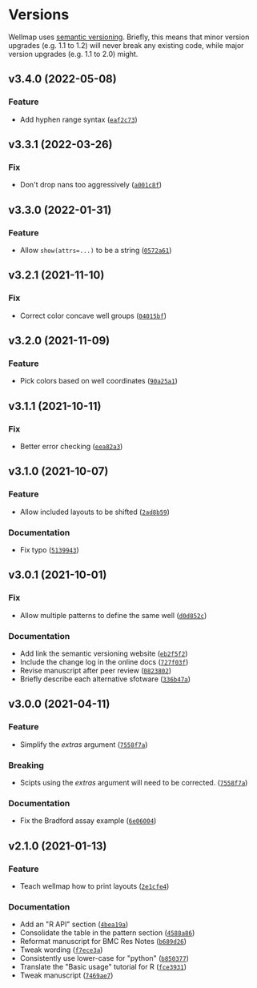# Versions

Wellmap uses [semantic versioning](https://semver.org/).  Briefly, this means 
that minor version upgrades (e.g. 1.1 to 1.2) will never break any existing 
code, while major version upgrades (e.g. 1.1 to 2.0) might.

<!--next-version-placeholder-->

## v3.4.0 (2022-05-08)
### Feature
* Add hyphen range syntax ([`eaf2c73`](https://github.com/kalekundert/wellmap/commit/eaf2c73520881bda7b28ea495bcc044d8b7fad88))

## v3.3.1 (2022-03-26)
### Fix
* Don't drop nans too aggressively ([`a001c8f`](https://github.com/kalekundert/wellmap/commit/a001c8f297d85b5ca5986d8569c29197f9d4bc34))

## v3.3.0 (2022-01-31)
### Feature
* Allow `show(attrs=...)` to be a string ([`0572a61`](https://github.com/kalekundert/wellmap/commit/0572a610de3e1559e4029e0bb7c505e2a07d7ae9))

## v3.2.1 (2021-11-10)
### Fix
* Correct color concave well groups ([`04015bf`](https://github.com/kalekundert/wellmap/commit/04015bf5d76377ccb53eabd5f0a0393137f267de))

## v3.2.0 (2021-11-09)
### Feature
* Pick colors based on well coordinates ([`90a25a1`](https://github.com/kalekundert/wellmap/commit/90a25a17455b2b53d973b7a3e867be9943b32bdd))

## v3.1.1 (2021-10-11)
### Fix
* Better error checking ([`eea82a3`](https://github.com/kalekundert/wellmap/commit/eea82a394ae20789731d0068ce096f7cfb6a483d))

## v3.1.0 (2021-10-07)
### Feature
* Allow included layouts to be shifted ([`2ad8b59`](https://github.com/kalekundert/wellmap/commit/2ad8b59bc6cae04b9a83645959bee30fdf668aa2))

### Documentation
* Fix typo ([`5139943`](https://github.com/kalekundert/wellmap/commit/51399430fd378d0863caeb9052fdc0b20f87f71b))

## v3.0.1 (2021-10-01)
### Fix
* Allow multiple patterns to define the same well ([`d0d852c`](https://github.com/kalekundert/wellmap/commit/d0d852c6fcffc47ec063ffaab163fe0dbcdff13b))

### Documentation
* Add link the semantic versioning website ([`eb2f5f2`](https://github.com/kalekundert/wellmap/commit/eb2f5f23d1847c60a9f037e312a030dad4552b30))
* Include the change log in the online docs ([`727f03f`](https://github.com/kalekundert/wellmap/commit/727f03fdfc255dc133a6198f96c20569ee9f386f))
* Revise manuscript after peer review ([`0823802`](https://github.com/kalekundert/wellmap/commit/08238027018c3afddd0bad5b2d4339800329b8d6))
* Briefly describe each alternative sfotware ([`336b47a`](https://github.com/kalekundert/wellmap/commit/336b47a1267589bce760f36da832d4aaf60258bd))

## v3.0.0 (2021-04-11)
### Feature
* Simplify the *extras* argument ([`7558f7a`](https://github.com/kalekundert/wellmap/commit/7558f7ad18917fc3ef9beef60921b7fbe94ff0a3))

### Breaking
* Scipts using the *extras* argument will need to be corrected.  ([`7558f7a`](https://github.com/kalekundert/wellmap/commit/7558f7ad18917fc3ef9beef60921b7fbe94ff0a3))

### Documentation
* Fix the Bradford assay example ([`6e06004`](https://github.com/kalekundert/wellmap/commit/6e060040cb40d2611866c2e38d88f74dfadb50a3))

## v2.1.0 (2021-01-13)
### Feature
* Teach wellmap how to print layouts ([`2e1cfe4`](https://github.com/kalekundert/wellmap/commit/2e1cfe4ffb06b69a21a61037b926f60d8175a496))

### Documentation
* Add an "R API" section ([`4bea19a`](https://github.com/kalekundert/wellmap/commit/4bea19a07ffcd606f9a0a272c8708001a3a3701b))
* Consolidate the table in the pattern section ([`4588a86`](https://github.com/kalekundert/wellmap/commit/4588a864fa9541b98e321f95bb21bdcd1ed99d2c))
* Reformat manuscript for BMC Res Notes ([`b689d26`](https://github.com/kalekundert/wellmap/commit/b689d263e306194ed48427ca0d3e69b4212c1736))
* Tweak wording ([`f7ece3a`](https://github.com/kalekundert/wellmap/commit/f7ece3a36aad59ff3796673cb5c459a89bc730ec))
* Consistently use lower-case for "python" ([`b850377`](https://github.com/kalekundert/wellmap/commit/b850377b1d655d7a0a63ab62210a670146fa369d))
* Translate the "Basic usage" tutorial for R ([`fce3931`](https://github.com/kalekundert/wellmap/commit/fce39310e808b133d92367a7677d925683f77ef6))
* Tweak manuscript ([`7469ae7`](https://github.com/kalekundert/wellmap/commit/7469ae7a334bc19d7209dd1f621a7b68204bd8d8))
